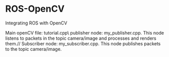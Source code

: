 # ROS-OpenCV
Integrating ROS with OpenCV


Main openCV file: tutorial.cpp\\
publisher node: my_publisher.cpp. This node listens to packets in the topic camera/image and processes and renders them.//
Subscriber node: my_subscriber.cpp. This node publishes packets to the topic camera/image.
